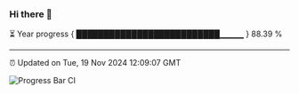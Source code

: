### Hi there 👋

⏳ Year progress { ██████████████████████████▁▁▁▁ } 88.39 %

---

⏰ Updated on Tue, 19 Nov 2024 12:09:07 GMT

![Progress Bar CI](https://github.com/liununu/liununu/workflows/Progress%20Bar%20CI/badge.svg)
